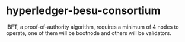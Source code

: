 # hyperledger-besu-consortium

IBFT, a proof-of-authority algorithm, requires a minimum of 4 nodes to operate, one of them will be bootnode and others will be validators.